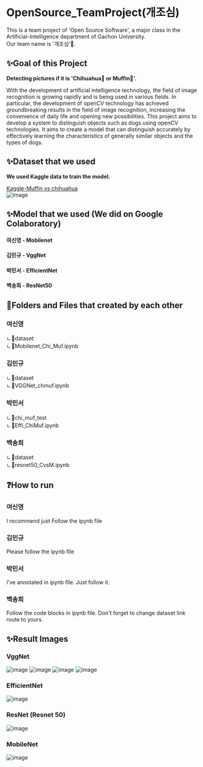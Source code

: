 # OpenSource_TeamProject(개조심)
This is a team project of 'Open Source Software', a major class in the Artificial-Intelligence department of Gachon University.  
Our team name is '개조심'🐶.  

## ✨Goal of this Project 
<b>Detecting pictures if it is 'Chihuahua🐶 or Muffin🧁'.</b>  

With the development of artificial intelligence technology, the field of image recognition is growing rapidly and is being used in various fields. In particular, the development of openCV technology has achieved groundbreaking results in the field of image recognition, increasing the convenience of daily life and opening new possibilities.
This project aims to develop a system to distinguish objects such as dogs using openCV technologies. It aims to create a model that can distinguish accurately by effectively learning the characteristics of generally similar objects and the types of dogs.

## ✨Dataset that we used
<b>We used Kaggle data to train the model.</b>  

[Kaggle-Muffin vs chihuahua](https://www.kaggle.com/datasets/samuelcortinhas/muffin-vs-chihuahua-image-classification)   
![image](https://github.com/user-attachments/assets/fcefcfc4-54c5-43aa-8394-cb1c3c6586b6)

## ✨Model that we used (We did on Google Colaboratory)
#### 여신영 - Mobilenet
#### 김민규 - VggNet   
#### 박민서 - EfficientNet  
#### 백송희 - ResNet50

## 📁Folders and Files that created by each other

### 여신영
ㄴ📁dataset  
ㄴ📄Mobilenet_Chi_Muf.ipynb  

### 김민규 
ㄴ📁dataset  
ㄴ📄VGGNet_chmuf.ipynb  

### 박민서 
ㄴ📁chi_muf_test  
ㄴ📄Effi_ChiMuf.ipynb  

### 백송희   
ㄴ📁dataset  
ㄴ📄resnet50_CvsM.ipynb  


## ❓How to run

### 여신영    
I recommend just Follow the ipynb file 

### 김민규    
Please follow the ipynb file

### 박민서  
I've annotated in ipynb file. Just follow it.   

### 백송희  
Follow the code blocks in ipynb file. 
Don't forget to change dataset link route to yours.


## ✨Result Images  
### VggNet  
![image](https://github.com/user-attachments/assets/d071e9e1-50de-421c-912f-7da89d69e22b)
![image](https://github.com/user-attachments/assets/354514ea-a68f-41da-b8df-76b305adb605)
![image](https://github.com/user-attachments/assets/fa6cbaa1-ecfa-4064-a290-62ea8c41f441)
![image](https://github.com/user-attachments/assets/61f92e6e-0d06-4947-978e-985169ea4784)



### EfficientNet  
![image](https://github.com/user-attachments/assets/16bef31f-8e06-414c-988f-1f47fe283dd5)


### ResNet (Resnet 50) 
![image](https://github.com/user-attachments/assets/dd616fae-cf93-4067-a000-199533458ec3)


### MobileNet
![image](https://github.com/user-attachments/assets/dd616fae-cf93-4067-a000-199533458ec3)
